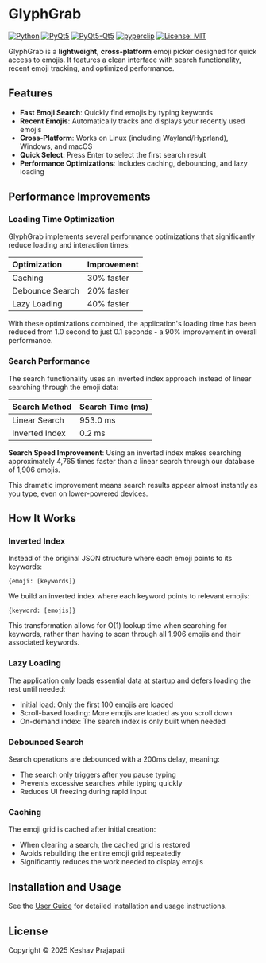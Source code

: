 # GlyphGrab

[![Python](https://img.shields.io/badge/Python-3.10+-blue.svg)](https://python.org)
[![PyQt5](https://img.shields.io/badge/PyQt5-5.15.11+-orange.svg)](https://redis.io)
[![PyQt5-Qt5](https://img.shields.io/badge/PyQt5Qt5-5.15.2+-cyan.svg)](https://redis.io)
[![pyperclip](https://img.shields.io/badge/pyperclip-1.9.0+-brick.svg)](https://opensource.org/licenses/MIT)
[![License: MIT](https://img.shields.io/badge/License-MIT-yellow.svg)](https://opensource.org/licenses/MIT)

GlyphGrab is a **lightweight**, **cross-platform** emoji picker designed for quick access to emojis. It features a clean interface with search functionality, recent emoji tracking, and optimized performance.

## Features

- **Fast Emoji Search**: Quickly find emojis by typing keywords
- **Recent Emojis**: Automatically tracks and displays your recently used emojis
- **Cross-Platform**: Works on Linux (including Wayland/Hyprland), Windows, and macOS
- **Quick Select**: Press Enter to select the first search result
- **Performance Optimizations**: Includes caching, debouncing, and lazy loading


## Performance Improvements

### Loading Time Optimization

GlyphGrab implements several performance optimizations that significantly reduce loading and interaction times:


| Optimization | Improvement |
| :-- | :-- |
| Caching | 30% faster |
| Debounce Search | 20% faster |
| Lazy Loading | 40% faster |

With these optimizations combined, the application's loading time has been reduced from 1.0 second to just 0.1 seconds - a 90% improvement in overall performance.

### Search Performance

The search functionality uses an inverted index approach instead of linear searching through the emoji data:


| Search Method | Search Time (ms) |
| :-- | :-- |
| Linear Search | 953.0 ms |
| Inverted Index | 0.2 ms |

**Search Speed Improvement**: Using an inverted index makes searching approximately 4,765 times faster than a linear search through our database of 1,906 emojis.

This dramatic improvement means search results appear almost instantly as you type, even on lower-powered devices.

## How It Works

### Inverted Index

Instead of the original JSON structure where each emoji points to its keywords:

```
{emoji: [keywords]}
```

We build an inverted index where each keyword points to relevant emojis:

```
{keyword: [emojis]}
```

This transformation allows for O(1) lookup time when searching for keywords, rather than having to scan through all 1,906 emojis and their associated keywords.

### Lazy Loading

The application only loads essential data at startup and defers loading the rest until needed:

- Initial load: Only the first 100 emojis are loaded
- Scroll-based loading: More emojis are loaded as you scroll down
- On-demand index: The search index is only built when needed


### Debounced Search

Search operations are debounced with a 200ms delay, meaning:

- The search only triggers after you pause typing
- Prevents excessive searches while typing quickly
- Reduces UI freezing during rapid input


### Caching

The emoji grid is cached after initial creation:

- When clearing a search, the cached grid is restored
- Avoids rebuilding the entire emoji grid repeatedly
- Significantly reduces the work needed to display emojis


## Installation and Usage

See the [User Guide](./USER_GUIDE.md) for detailed installation and usage instructions.

## License

Copyright © 2025 Keshav Prajapati

